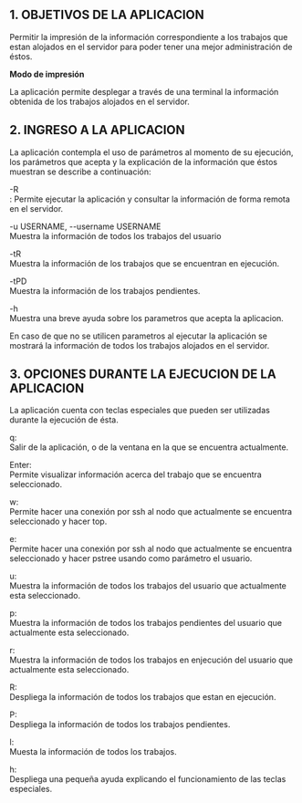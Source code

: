 
## 1. OBJETIVOS DE LA APLICACION

Permitir la impresión de la información correspondiente a los trabajos que estan alojados en el servidor para poder tener una mejor administración de éstos. 

**Modo de impresión**

La aplicación permite desplegar a través de una terminal la información obtenida de los trabajos alojados en el servidor.


## 2. INGRESO A LA APLICACION

La aplicación contempla el uso de parámetros al momento de su ejecución, los parámetros que acepta y la explicación de la información que éstos muestran se describe a continuación: 

-R  
:	Permite ejecutar la aplicación y consultar la información de forma remota en el servidor.  

-u USERNAME, --username USERNAME  
    Muestra la información de todos los trabajos del usuario <USERNAME>  

-tR  
 	Muestra la información de los trabajos que se encuentran en ejecución.  

-tPD  
     Muestra la información de los trabajos pendientes.  

-h  
     Muestra una breve ayuda sobre los parametros que acepta la aplicacion.  


En caso de que no se utilicen parametros al ejecutar la aplicación se mostrará la información de todos los trabajos alojados en el servidor.  

## 3. OPCIONES DURANTE LA EJECUCION DE LA APLICACION

La aplicación cuenta con teclas especiales que pueden ser utilizadas durante la ejecución de ésta.  

q:  
	Salir de la aplicación, o de la ventana en la que se encuentra actualmente.  

Enter:  
	Permite visualizar información acerca del trabajo que se encuentra seleccionado.  

w:  
	Permite hacer una conexión por ssh al nodo que actualmente se encuentra seleccionado y hacer top.  

e:  
	Permite hacer una conexión por ssh al nodo que actualmente se encuentra seleccionado y hacer pstree usando como parámetro el usuario.  

u:  
	Muestra la información de todos los trabajos del usuario que actualmente esta seleccionado.  

p:  
	Muestra la información de todos los trabajos pendientes del usuario que actualmente esta seleccionado.  

r:  
	Muestra la información de todos los trabajos en enjecución del usuario que actualmente esta seleccionado.  

R:  
	Despliega la información de todos los trabajos que estan en ejecución.  

P:  
	Despliega la información de todos los trabajos pendientes.  

l:  
	Muesta la información de todos los trabajos.  

h:  
	Despliega una pequeña ayuda explicando el funcionamiento de las teclas especiales.  




